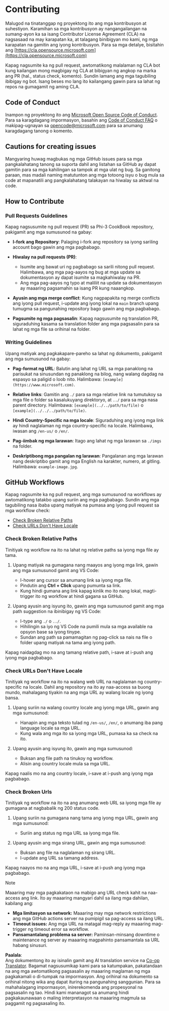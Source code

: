 <!--
CO_OP_TRANSLATOR_METADATA:
{
  "original_hash": "90d0d072cf26ccc1f271a580d3e45d70",
  "translation_date": "2025-07-16T14:44:23+00:00",
  "source_file": "CONTRIBUTING.md",
  "language_code": "tl"
}
-->
# Contributing

Malugod na tinatanggap ng proyektong ito ang mga kontribusyon at suhestiyon. Karamihan sa mga kontribusyon ay nangangailangan na sumang-ayon ka sa isang Contributor License Agreement (CLA) na nagsasaad na may karapatan ka, at talagang binibigyan mo kami, ng mga karapatan na gamitin ang iyong kontribusyon. Para sa mga detalye, bisitahin ang [https://cla.opensource.microsoft.com](https://cla.opensource.microsoft.com)

Kapag nagsumite ka ng pull request, awtomatikong malalaman ng CLA bot kung kailangan mong magbigay ng CLA at bibigyan ng angkop na marka ang PR (hal., status check, komento). Sundin lamang ang mga tagubiling ibibigay ng bot. Isang beses mo lang ito kailangang gawin para sa lahat ng repos na gumagamit ng aming CLA.

## Code of Conduct

Inampon ng proyektong ito ang [Microsoft Open Source Code of Conduct](https://opensource.microsoft.com/codeofconduct/).  
Para sa karagdagang impormasyon, basahin ang [Code of Conduct FAQ](https://opensource.microsoft.com/codeofconduct/faq/) o makipag-ugnayan sa [opencode@microsoft.com](mailto:opencode@microsoft.com) para sa anumang karagdagang tanong o komento.

## Cautions for creating issues

Mangyaring huwag magbukas ng mga GitHub issues para sa mga pangkalahatang tanong sa suporta dahil ang listahan sa GitHub ay dapat gamitin para sa mga kahilingan sa tampok at mga ulat ng bug. Sa ganitong paraan, mas madali naming matutunton ang mga totoong isyu o bug mula sa code at mapanatili ang pangkalahatang talakayan na hiwalay sa aktwal na code.

## How to Contribute

### Pull Requests Guidelines

Kapag nagsusumite ng pull request (PR) sa Phi-3 CookBook repository, pakigamit ang mga sumusunod na gabay:

- **I-fork ang Repository**: Palaging i-fork ang repository sa iyong sariling account bago gawin ang mga pagbabago.

- **Hiwalay na pull requests (PR)**:
  - Isumite ang bawat uri ng pagbabago sa sarili nitong pull request. Halimbawa, ang mga pag-aayos ng bug at mga update sa dokumentasyon ay dapat isumite sa magkahiwalay na PR.
  - Ang mga pag-aayos ng typo at maliliit na update sa dokumentasyon ay maaaring pagsamahin sa isang PR kung naaangkop.

- **Ayusin ang mga merge conflict**: Kung nagpapakita ng merge conflicts ang iyong pull request, i-update ang iyong lokal na `main` branch upang tumugma sa pangunahing repository bago gawin ang mga pagbabago.

- **Pagsumite ng mga pagsasalin**: Kapag nagsusumite ng translation PR, siguraduhing kasama sa translation folder ang mga pagsasalin para sa lahat ng mga file sa orihinal na folder.

### Writing Guidelines

Upang matiyak ang pagkakapare-pareho sa lahat ng dokumento, pakigamit ang mga sumusunod na gabay:

- **Pag-format ng URL**: Balutin ang lahat ng URL sa mga panaklong na parisukat na sinusundan ng panaklong na bilog, nang walang dagdag na espasyo sa paligid o loob nito. Halimbawa: `[example](https://www.microsoft.com)`.

- **Relative links**: Gamitin ang `./` para sa mga relative link na tumutukoy sa mga file o folder sa kasalukuyang direktoryo, at `../` para sa mga nasa parent directory. Halimbawa: `[example](../../path/to/file)` o `[example](../../../path/to/file)`.

- **Hindi Country-Specific na mga locale**: Siguraduhing ang iyong mga link ay hindi naglalaman ng mga country-specific na locale. Halimbawa, iwasan ang `/en-us/` o `/en/`.

- **Pag-iimbak ng mga larawan**: Itago ang lahat ng mga larawan sa `./imgs` na folder.

- **Deskriptibong mga pangalan ng larawan**: Pangalanan ang mga larawan nang deskriptibo gamit ang mga English na karakter, numero, at gitling. Halimbawa: `example-image.jpg`.

## GitHub Workflows

Kapag nagsumite ka ng pull request, ang mga sumusunod na workflows ay awtomatikong tatakbo upang suriin ang mga pagbabago. Sundin ang mga tagubiling nasa ibaba upang matiyak na pumasa ang iyong pull request sa mga workflow check:

- [Check Broken Relative Paths](../..)
- [Check URLs Don't Have Locale](../..)

### Check Broken Relative Paths

Tinitiyak ng workflow na ito na lahat ng relative paths sa iyong mga file ay tama.

1. Upang matiyak na gumagana nang maayos ang iyong mga link, gawin ang mga sumusunod gamit ang VS Code:
    - I-hover ang cursor sa anumang link sa iyong mga file.
    - Pindutin ang **Ctrl + Click** upang pumunta sa link.
    - Kung hindi gumana ang link kapag kinlik mo ito nang lokal, magti-trigger ito ng workflow at hindi gagana sa GitHub.

1. Upang ayusin ang isyung ito, gawin ang mga sumusunod gamit ang mga path suggestion na ibinibigay ng VS Code:
    - I-type ang `./` o `../`.
    - Hihilingin sa iyo ng VS Code na pumili mula sa mga available na opsyon base sa iyong tinype.
    - Sundan ang path sa pamamagitan ng pag-click sa nais na file o folder upang matiyak na tama ang iyong path.

Kapag naidagdag mo na ang tamang relative path, i-save at i-push ang iyong mga pagbabago.

### Check URLs Don't Have Locale

Tinitiyak ng workflow na ito na walang web URL na naglalaman ng country-specific na locale. Dahil ang repository na ito ay naa-access sa buong mundo, mahalagang tiyakin na ang mga URL ay walang locale ng iyong bansa.

1. Upang suriin na walang country locale ang iyong mga URL, gawin ang mga sumusunod:

    - Hanapin ang mga teksto tulad ng `/en-us/`, `/en/`, o anumang iba pang language locale sa mga URL.
    - Kung wala ang mga ito sa iyong mga URL, pumasa ka sa check na ito.

1. Upang ayusin ang isyung ito, gawin ang mga sumusunod:
    - Buksan ang file path na tinukoy ng workflow.
    - Alisin ang country locale mula sa mga URL.

Kapag naalis mo na ang country locale, i-save at i-push ang iyong mga pagbabago.

### Check Broken Urls

Tinitiyak ng workflow na ito na ang anumang web URL sa iyong mga file ay gumagana at nagbabalik ng 200 status code.

1. Upang suriin na gumagana nang tama ang iyong mga URL, gawin ang mga sumusunod:
    - Suriin ang status ng mga URL sa iyong mga file.

2. Upang ayusin ang mga sirang URL, gawin ang mga sumusunod:
    - Buksan ang file na naglalaman ng sirang URL.
    - I-update ang URL sa tamang address.

Kapag naayos mo na ang mga URL, i-save at i-push ang iyong mga pagbabago.

> [!NOTE]
>
> Maaaring may mga pagkakataon na mabigo ang URL check kahit na naa-access ang link. Ito ay maaaring mangyari dahil sa ilang mga dahilan, kabilang ang:
>
> - **Mga limitasyon sa network:** Maaaring may mga network restrictions ang mga GitHub actions server na pumipigil sa pag-access sa ilang URL.
> - **Timeout issues:** Ang mga URL na matagal mag-reply ay maaaring mag-trigger ng timeout error sa workflow.
> - **Pansamantalang problema sa server:** Paminsan-minsang downtime o maintenance ng server ay maaaring magpahinto pansamantala sa URL habang sinusuri.

**Paalala**:  
Ang dokumentong ito ay isinalin gamit ang AI translation service na [Co-op Translator](https://github.com/Azure/co-op-translator). Bagamat nagsusumikap kami para sa katumpakan, pakatandaan na ang mga awtomatikong pagsasalin ay maaaring maglaman ng mga pagkakamali o di-tumpak na impormasyon. Ang orihinal na dokumento sa orihinal nitong wika ang dapat ituring na pangunahing sanggunian. Para sa mahahalagang impormasyon, inirerekomenda ang propesyonal na pagsasalin ng tao. Hindi kami mananagot sa anumang hindi pagkakaunawaan o maling interpretasyon na maaaring magmula sa paggamit ng pagsasaling ito.